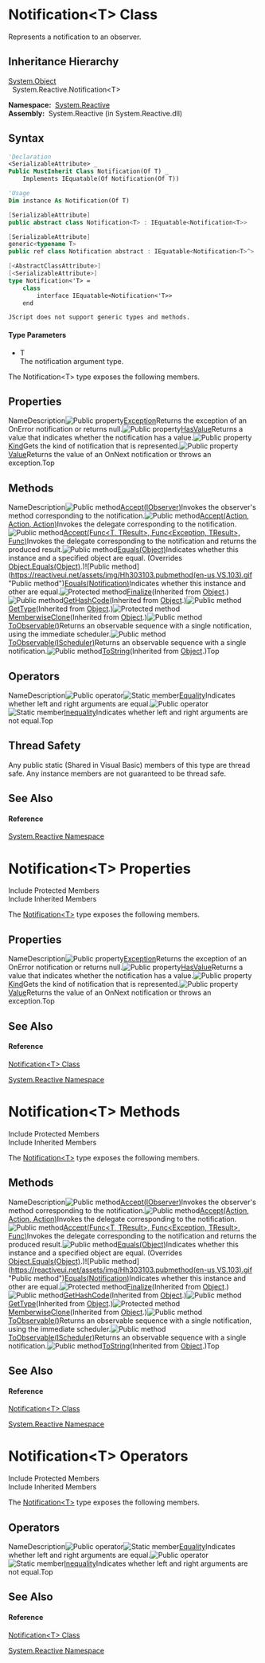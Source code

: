 # Notification\<T\> Class

Represents a notification to an observer.

## Inheritance Hierarchy

[System.Object](https://msdn.microsoft.com/en-us/library/e5kfa45b)  
  System.Reactive.Notification\<T\>

**Namespace:**  [System.Reactive](System.Reactive\System.Reactive.md)  
**Assembly:**  System.Reactive (in System.Reactive.dll)

## Syntax

```vb
'Declaration
<SerializableAttribute> _
Public MustInherit Class Notification(Of T) _
    Implements IEquatable(Of Notification(Of T))
```

```vb
'Usage
Dim instance As Notification(Of T)
```

```csharp
[SerializableAttribute]
public abstract class Notification<T> : IEquatable<Notification<T>>
```

```c++
[SerializableAttribute]
generic<typename T>
public ref class Notification abstract : IEquatable<Notification<T>^>
```

```fsharp
[<AbstractClassAttribute>]
[<SerializableAttribute>]
type Notification<'T> =  
    class
        interface IEquatable<Notification<'T>>
    end
```

```jscript
JScript does not support generic types and methods.
```

#### Type Parameters

- T  
  The notification argument type.

The Notification\<T\> type exposes the following members.

## Properties

NameDescription![Public property](https://reactiveui.net/assets/img/Hh211972.pubproperty(en-us,VS.103).gif "Public property")[Exception](Exception\Notification(T).Exception.md)Returns the exception of an OnError notification or returns null.![Public property](https://reactiveui.net/assets/img/Hh211972.pubproperty(en-us,VS.103).gif "Public property")[HasValue](HasValue\Notification(T).HasValue.md)Returns a value that indicates whether the notification has a value.![Public property](https://reactiveui.net/assets/img/Hh211972.pubproperty(en-us,VS.103).gif "Public property")[Kind](Kind\Notification(T).Kind.md)Gets the kind of notification that is represented.![Public property](https://reactiveui.net/assets/img/Hh211972.pubproperty(en-us,VS.103).gif "Public property")[Value](Value\Notification(T).Value.md)Returns the value of an OnNext notification or throws an exception.Top

## Methods

NameDescription![Public method](https://reactiveui.net/assets/img/Hh303103.pubmethod(en-us,VS.103).gif "Public method")[Accept(IObserver<T>)](https://msdn.microsoft.com/en-us/library/m:system.reactive.notification%601.accept(system.iobserver%7b%600%7d)(v=VS.103))Invokes the observer's method corresponding to the notification.![Public method](https://reactiveui.net/assets/img/Hh303103.pubmethod(en-us,VS.103).gif "Public method")[Accept(Action<T>, Action<Exception>, Action)](https://msdn.microsoft.com/en-us/library/m:system.reactive.notification%601.accept(system.action%7b%600%7d%2csystem.action%7bsystem.exception%7d%2csystem.action)(v=VS.103))Invokes the delegate corresponding to the notification.![Public method](https://reactiveui.net/assets/img/Hh303103.pubmethod(en-us,VS.103).gif "Public method")[Accept<TResult>(Func<T, TResult>, Func<Exception, TResult>, Func<TResult>)](https://msdn.microsoft.com/en-us/library/m:system.reactive.notification%601.accept%60%601(system.func%7b%600%2c%60%600%7d%2csystem.func%7bsystem.exception%2c%60%600%7d%2csystem.func%7b%60%600%7d)(v=VS.103))Invokes the delegate corresponding to the notification and returns the produced result.![Public method](https://reactiveui.net/assets/img/Hh303103.pubmethod(en-us,VS.103).gif "Public method")[Equals(Object)](https://msdn.microsoft.com/en-us/library/m:system.reactive.notification%601.equals(system.object)(v=VS.103))Indicates whether this instance and a specified object are equal. (Overrides [Object.Equals(Object)](https://msdn.microsoft.com/en-us/library/m:system.object.equals(system.object)(v=VS.103)).)![Public method](https://reactiveui.net/assets/img/Hh303103.pubmethod(en-us,VS.103).gif "Public method")[Equals(Notification<T>)](https://msdn.microsoft.com/en-us/library/m:system.reactive.notification%601.equals(system.reactive.notification%7b%600%7d)(v=VS.103))Indicates whether this instance and other are equal.![Protected method](https://reactiveui.net/assets/img/Hh303103.protmethod(en-us,VS.103).gif "Protected method")[Finalize](https://msdn.microsoft.com/en-us/library/4k87zsw7)(Inherited from [Object](https://msdn.microsoft.com/en-us/library/e5kfa45b).)![Public method](https://reactiveui.net/assets/img/Hh303103.pubmethod(en-us,VS.103).gif "Public method")[GetHashCode](https://msdn.microsoft.com/en-us/library/zdee4b3y)(Inherited from [Object](https://msdn.microsoft.com/en-us/library/e5kfa45b).)![Public method](https://reactiveui.net/assets/img/Hh303103.pubmethod(en-us,VS.103).gif "Public method")[GetType](https://msdn.microsoft.com/en-us/library/dfwy45w9)(Inherited from [Object](https://msdn.microsoft.com/en-us/library/e5kfa45b).)![Protected method](https://reactiveui.net/assets/img/Hh303103.protmethod(en-us,VS.103).gif "Protected method")[MemberwiseClone](https://msdn.microsoft.com/en-us/library/57ctke0a)(Inherited from [Object](https://msdn.microsoft.com/en-us/library/e5kfa45b).)![Public method](https://reactiveui.net/assets/img/Hh303103.pubmethod(en-us,VS.103).gif "Public method")[ToObservable()](ToObservable\Notification(T).ToObservable.md)Returns an observable sequence with a single notification, using the immediate scheduler.![Public method](https://reactiveui.net/assets/img/Hh303103.pubmethod(en-us,VS.103).gif "Public method")[ToObservable(IScheduler)](https://msdn.microsoft.com/en-us/library/m:system.reactive.notification%601.toobservable(system.reactive.concurrency.ischeduler)(v=VS.103))Returns an observable sequence with a single notification.![Public method](https://reactiveui.net/assets/img/Hh303103.pubmethod(en-us,VS.103).gif "Public method")[ToString](https://msdn.microsoft.com/en-us/library/7bxwbwt2)(Inherited from [Object](https://msdn.microsoft.com/en-us/library/e5kfa45b).)Top

## Operators

NameDescription![Public operator](https://reactiveui.net/assets/img/Hh229204.puboperator(en-us,VS.103).gif "Public operator")![Static member](https://reactiveui.net/assets/img/Hh244319.static(en-us,VS.103).gif "Static member")[Equality](https://msdn.microsoft.com/en-us/library/m:system.reactive.notification%601.op_equality(system.reactive.notification%7b%600%7d%2csystem.reactive.notification%7b%600%7d)(v=VS.103))Indicates whether left and right arguments are equal.![Public operator](https://reactiveui.net/assets/img/Hh229204.puboperator(en-us,VS.103).gif "Public operator")![Static member](https://reactiveui.net/assets/img/Hh244319.static(en-us,VS.103).gif "Static member")[Inequality](https://msdn.microsoft.com/en-us/library/m:system.reactive.notification%601.op_inequality(system.reactive.notification%7b%600%7d%2csystem.reactive.notification%7b%600%7d)(v=VS.103))Indicates whether left and right arguments are not equal.Top

## Thread Safety

Any public static (Shared in Visual Basic) members of this type are thread safe. Any instance members are not guaranteed to be thread safe.

## See Also

#### Reference

[System.Reactive Namespace](System.Reactive\System.Reactive.md)











# Notification\<T\> Properties

Include Protected Members  
Include Inherited Members

The [Notification\<T\>](Notification\Notification(T).md) type exposes the following members.

## Properties

NameDescription![Public property](https://reactiveui.net/assets/img/Hh211972.pubproperty(en-us,VS.103).gif "Public property")[Exception](Exception\Notification(T).Exception.md)Returns the exception of an OnError notification or returns null.![Public property](https://reactiveui.net/assets/img/Hh211972.pubproperty(en-us,VS.103).gif "Public property")[HasValue](HasValue\Notification(T).HasValue.md)Returns a value that indicates whether the notification has a value.![Public property](https://reactiveui.net/assets/img/Hh211972.pubproperty(en-us,VS.103).gif "Public property")[Kind](Kind\Notification(T).Kind.md)Gets the kind of notification that is represented.![Public property](https://reactiveui.net/assets/img/Hh211972.pubproperty(en-us,VS.103).gif "Public property")[Value](Value\Notification(T).Value.md)Returns the value of an OnNext notification or throws an exception.Top

## See Also

#### Reference

[Notification\<T\> Class](Notification\Notification(T).md)

[System.Reactive Namespace](System.Reactive\System.Reactive.md)





# Notification\<T\> Methods

Include Protected Members  
Include Inherited Members

The [Notification\<T\>](Notification\Notification(T).md) type exposes the following members.

## Methods

NameDescription![Public method](https://reactiveui.net/assets/img/Hh303103.pubmethod(en-us,VS.103).gif "Public method")[Accept(IObserver<T>)](https://msdn.microsoft.com/en-us/library/m:system.reactive.notification%601.accept(system.iobserver%7b%600%7d)(v=VS.103))Invokes the observer's method corresponding to the notification.![Public method](https://reactiveui.net/assets/img/Hh303103.pubmethod(en-us,VS.103).gif "Public method")[Accept(Action<T>, Action<Exception>, Action)](https://msdn.microsoft.com/en-us/library/m:system.reactive.notification%601.accept(system.action%7b%600%7d%2csystem.action%7bsystem.exception%7d%2csystem.action)(v=VS.103))Invokes the delegate corresponding to the notification.![Public method](https://reactiveui.net/assets/img/Hh303103.pubmethod(en-us,VS.103).gif "Public method")[Accept<TResult>(Func<T, TResult>, Func<Exception, TResult>, Func<TResult>)](https://msdn.microsoft.com/en-us/library/m:system.reactive.notification%601.accept%60%601(system.func%7b%600%2c%60%600%7d%2csystem.func%7bsystem.exception%2c%60%600%7d%2csystem.func%7b%60%600%7d)(v=VS.103))Invokes the delegate corresponding to the notification and returns the produced result.![Public method](https://reactiveui.net/assets/img/Hh303103.pubmethod(en-us,VS.103).gif "Public method")[Equals(Object)](https://msdn.microsoft.com/en-us/library/m:system.reactive.notification%601.equals(system.object)(v=VS.103))Indicates whether this instance and a specified object are equal. (Overrides [Object.Equals(Object)](https://msdn.microsoft.com/en-us/library/m:system.object.equals(system.object)(v=VS.103)).)![Public method](https://reactiveui.net/assets/img/Hh303103.pubmethod(en-us,VS.103).gif "Public method")[Equals(Notification<T>)](https://msdn.microsoft.com/en-us/library/m:system.reactive.notification%601.equals(system.reactive.notification%7b%600%7d)(v=VS.103))Indicates whether this instance and other are equal.![Protected method](https://reactiveui.net/assets/img/Hh303103.protmethod(en-us,VS.103).gif "Protected method")[Finalize](https://msdn.microsoft.com/en-us/library/4k87zsw7)(Inherited from [Object](https://msdn.microsoft.com/en-us/library/e5kfa45b).)![Public method](https://reactiveui.net/assets/img/Hh303103.pubmethod(en-us,VS.103).gif "Public method")[GetHashCode](https://msdn.microsoft.com/en-us/library/zdee4b3y)(Inherited from [Object](https://msdn.microsoft.com/en-us/library/e5kfa45b).)![Public method](https://reactiveui.net/assets/img/Hh303103.pubmethod(en-us,VS.103).gif "Public method")[GetType](https://msdn.microsoft.com/en-us/library/dfwy45w9)(Inherited from [Object](https://msdn.microsoft.com/en-us/library/e5kfa45b).)![Protected method](https://reactiveui.net/assets/img/Hh303103.protmethod(en-us,VS.103).gif "Protected method")[MemberwiseClone](https://msdn.microsoft.com/en-us/library/57ctke0a)(Inherited from [Object](https://msdn.microsoft.com/en-us/library/e5kfa45b).)![Public method](https://reactiveui.net/assets/img/Hh303103.pubmethod(en-us,VS.103).gif "Public method")[ToObservable()](ToObservable\Notification(T).ToObservable.md)Returns an observable sequence with a single notification, using the immediate scheduler.![Public method](https://reactiveui.net/assets/img/Hh303103.pubmethod(en-us,VS.103).gif "Public method")[ToObservable(IScheduler)](https://msdn.microsoft.com/en-us/library/m:system.reactive.notification%601.toobservable(system.reactive.concurrency.ischeduler)(v=VS.103))Returns an observable sequence with a single notification.![Public method](https://reactiveui.net/assets/img/Hh303103.pubmethod(en-us,VS.103).gif "Public method")[ToString](https://msdn.microsoft.com/en-us/library/7bxwbwt2)(Inherited from [Object](https://msdn.microsoft.com/en-us/library/e5kfa45b).)Top

## See Also

#### Reference

[Notification\<T\> Class](Notification\Notification(T).md)

[System.Reactive Namespace](System.Reactive\System.Reactive.md)





# Notification\<T\> Operators

Include Protected Members  
Include Inherited Members

The [Notification\<T\>](Notification\Notification(T).md) type exposes the following members.

## Operators

NameDescription![Public operator](https://reactiveui.net/assets/img/Hh229204.puboperator(en-us,VS.103).gif "Public operator")![Static member](https://reactiveui.net/assets/img/Hh244319.static(en-us,VS.103).gif "Static member")[Equality](https://msdn.microsoft.com/en-us/library/m:system.reactive.notification%601.op_equality(system.reactive.notification%7b%600%7d%2csystem.reactive.notification%7b%600%7d)(v=VS.103))Indicates whether left and right arguments are equal.![Public operator](https://reactiveui.net/assets/img/Hh229204.puboperator(en-us,VS.103).gif "Public operator")![Static member](https://reactiveui.net/assets/img/Hh244319.static(en-us,VS.103).gif "Static member")[Inequality](https://msdn.microsoft.com/en-us/library/m:system.reactive.notification%601.op_inequality(system.reactive.notification%7b%600%7d%2csystem.reactive.notification%7b%600%7d)(v=VS.103))Indicates whether left and right arguments are not equal.Top

## See Also

#### Reference

[Notification\<T\> Class](Notification\Notification(T).md)

[System.Reactive Namespace](System.Reactive\System.Reactive.md)




